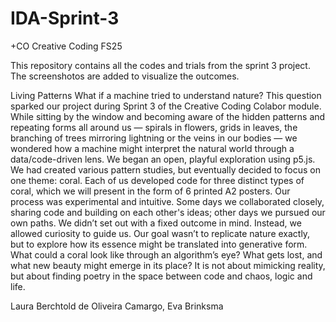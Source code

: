 # IDA-Sprint-3
+CO Creative Coding FS25

This repository contains all the codes and trials from the sprint 3 project. The screenshotos are added to visualize the outcomes.

Living Patterns
What if a machine tried to understand nature?
This question sparked our project during Sprint 3 of the Creative Coding Colabor module. While sitting by the window and becoming aware of the hidden patterns and repeating forms all around us — spirals in flowers, grids in leaves, the branching of trees mirroring lightning or the veins in our bodies — we wondered how a machine might interpret the natural world through a data/code-driven lens.
We began an open, playful exploration using p5.js. We had created various pattern studies, but eventually decided to focus on one theme: coral. Each of us developed code for three distinct types of coral, which we will present in the form of 6 printed A2 posters.
Our process was experimental and intuitive. Some days we collaborated closely, sharing code and building on each other's ideas; other days we pursued our own paths. We didn’t set out with a fixed outcome in mind. Instead, we allowed curiosity to guide us.
Our goal wasn’t to replicate nature exactly, but to explore how its essence might be translated into generative form. What could a coral look like through an algorithm’s eye? What gets lost, and what new beauty might emerge in its place?
It is not about mimicking reality, but about finding poetry in the space between code and chaos, logic and life.

Laura Berchtold de Oliveira Camargo, Eva Brinksma
